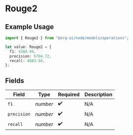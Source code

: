 # Rouge2

## Example Usage

```typescript
import { Rouge2 } from "@orq-ai/node/models/operations";

let value: Rouge2 = {
  f1: 4388.94,
  precision: 6784.72,
  recall: 8883.94,
};
```

## Fields

| Field              | Type               | Required           | Description        |
| ------------------ | ------------------ | ------------------ | ------------------ |
| `f1`               | *number*           | :heavy_check_mark: | N/A                |
| `precision`        | *number*           | :heavy_check_mark: | N/A                |
| `recall`           | *number*           | :heavy_check_mark: | N/A                |